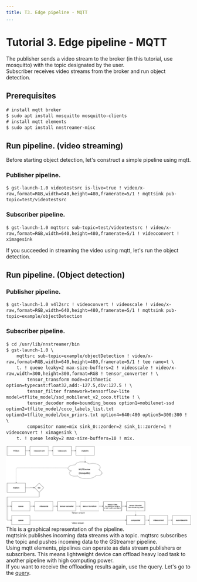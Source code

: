 ```yaml
---
title: T3. Edge pipeline - MQTT
...
```


# Tutorial 3. Edge pipeline - MQTT
The publisher sends a video stream to the broker (in this tutorial, use mosquitto) with the topic designated by the user.  
Subscriber receives video streams from the broker and run object detection.  

## Prerequisites
```
# install mqtt broker
$ sudo apt install mosquitto mosquitto-clients
# install mqtt elements
$ sudo apt install nnstreamer-misc
```

## Run pipeline. (video streaming)
Before starting object detection, let's construct a simple pipeline using mqtt.
### Publisher pipeline.
```
$ gst-launch-1.0 videotestsrc is-live=true ! video/x-raw,format=RGB,width=640,height=480,framerate=5/1 ! mqttsink pub-topic=test/videotestsrc
```
### Subscriber pipeline.
```
$ gst-launch-1.0 mqttsrc sub-topic=test/videotestsrc ! video/x-raw,format=RGB,width=640,height=480,framerate=5/1 ! videoconvert ! ximagesink
```

If you succeeded in streaming the video using mqtt, let's run the object detection.
## Run pipeline. (Object detection)
### Publisher pipeline.
```
$ gst-launch-1.0 v4l2src ! videoconvert ! videoscale ! video/x-raw,format=RGB,width=640,height=480,framerate=5/1 ! mqttsink pub-topic=example/objectDetection
```

### Subscriber pipeline.
```
$ cd /usr/lib/nnstreamer/bin
$ gst-launch-1.0 \
    mqttsrc sub-topic=example/objectDetection ! video/x-raw,format=RGB,width=640,height=480,framerate=5/1 ! tee name=t \
    t. ! queue leaky=2 max-size-buffers=2 ! videoscale ! video/x-raw,width=300,height=300,format=RGB ! tensor_converter ! \
        tensor_transform mode=arithmetic option=typecast:float32,add:-127.5,div:127.5 ! \
        tensor_filter framework=tensorflow-lite model=tflite_model/ssd_mobilenet_v2_coco.tflite ! \
        tensor_decoder mode=bounding_boxes option1=mobilenet-ssd option2=tflite_model/coco_labels_list.txt option3=tflite_model/box_priors.txt option4=640:480 option5=300:300 ! \
        compositor name=mix sink_0::zorder=2 sink_1::zorder=1 ! videoconvert ! ximagesink \
    t. ! queue leaky=2 max-size-buffers=10 ! mix.
```

![pipeline](T3_object_detection_mqtt.png)
This is a graphical representation of the pipeline.  
mqttsink publishes incoming data streams with a topic. mqttsrc subscribes the topic and pushes incoming data to the GStreamer pipeline.  
Using mqtt elements, pipelines can operate as data stream publishers or subscribers. This means lightweight device can offload heavy load task to another pipeline with high computing power.  
If you want to receive the offloading results again, use the query. Let's go to the [query](tutorial4_query.md).
